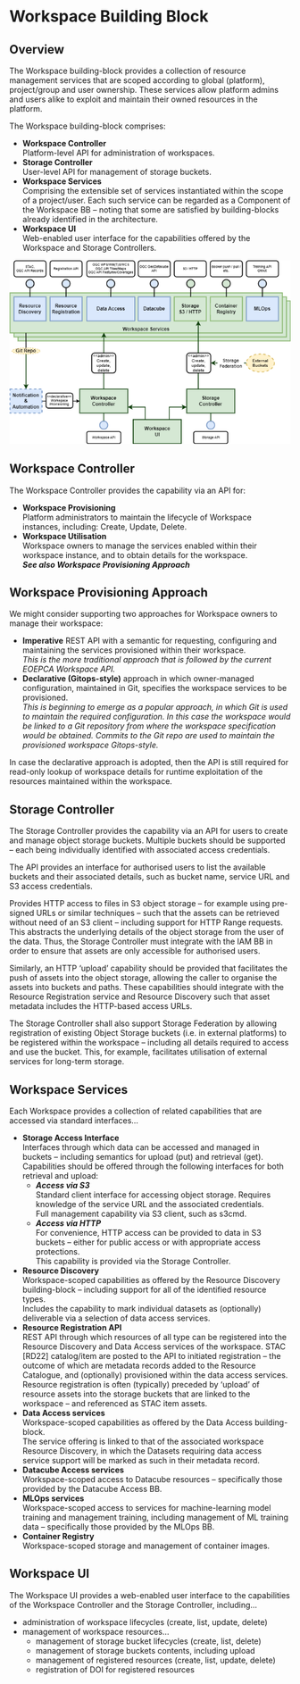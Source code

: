 # Workspace Building Block

## Overview

The Workspace building-block provides a collection of resource management services that are scoped according to global (platform), project/group and user ownership. These services allow platform admins and users alike to exploit and maintain their owned resources in the platform.

The Workspace building-block comprises:

*	**Workspace Controller**<br>
  Platform-level API for administration of workspaces.
*	**Storage Controller**<br>
  User-level API for management of storage buckets.
*	**Workspace Services**<br>
  Comprising the extensible set of services instantiated within the scope of a project/user. Each such service can be regarded as a Component of the Workspace BB – noting that some are satisfied by building-blocks already identified in the architecture.
*	**Workspace UI**<br>
  Web-enabled user interface for the capabilities offered by the Workspace and Storage Controllers.

![Workspace](./diagrams/workspace.drawio.png)

## Workspace Controller

The Workspace Controller provides the capability via an API for:

*	**Workspace Provisioning**<br>
  Platform administrators to maintain the lifecycle of Workspace instances, including: Create, Update, Delete.
*	**Workspace Utilisation**<br>
  Workspace owners to manage the services enabled within their workspace instance, and to obtain details for the workspace.<br>
  **_See also Workspace Provisioning Approach_**

## Workspace Provisioning Approach

We might consider supporting two approaches for Workspace owners to manage their workspace:

*	**Imperative** REST API with a semantic for requesting, configuring and maintaining the services provisioned within their workspace.<br>
  _This is the more traditional approach that is followed by the current EOEPCA Workspace API._
*	**Declarative (Gitops-style)** approach in which owner-managed configuration, maintained in Git, specifies the workspace services to be provisioned.<br>
  _This is beginning to emerge as a popular approach, in which Git is used to maintain the required configuration. In this case the workspace would be linked to a Git repository from where the workspace specification would be obtained. Commits to the Git repo are used to maintain the provisioned workspace Gitops-style._

In case the declarative approach is adopted, then the API is still required for read-only lookup of workspace details for runtime exploitation of the resources maintained within the workspace.

## Storage Controller

The Storage Controller provides the capability via an API for users to create and manage object storage buckets. Multiple buckets should be supported – each being individually identified with associated access credentials.

The API provides an interface for authorised users to list the available buckets and their associated details, such as bucket name, service URL and S3 access credentials.

Provides HTTP access to files in S3 object storage – for example using pre-signed URLs or similar techniques – such that the assets can be retrieved without need of an S3 client – including support for HTTP Range requests. This abstracts the underlying details of the object storage from the user of the data. Thus, the Storage Controller must integrate with the IAM BB in order to ensure that assets are only accessible for authorised users.

Similarly, an HTTP ‘upload’ capability should be provided that facilitates the push of assets into the object storage, allowing the caller to organise the assets into buckets and paths. These capabilities should integrate with the Resource Registration service and Resource Discovery such that asset metadata includes the HTTP-based access URLs.

The Storage Controller shall also support Storage Federation by allowing registration of existing Object Storage buckets (i.e. in external platforms) to be registered within the workspace – including all details required to access and use the bucket. This, for example, facilitates utilisation of external services for long-term storage.

## Workspace Services

Each Workspace provides a collection of related capabilities that are accessed via standard interfaces…

*	**Storage Access Interface**<br>
Interfaces through which data can be accessed and managed in buckets – including semantics for upload (put) and retrieval (get).<br>
Capabilities should be offered through the following interfaces for both retrieval and upload:
    *	**_Access via S3_**<br>
      Standard client interface for accessing object storage. Requires knowledge of the service URL and the associated credentials.<br>
      Full management capability via S3 client, such as s3cmd.
    *	**_Access via HTTP_**<br>
      For convenience, HTTP access can be provided to data in S3 buckets – either for public access or with appropriate access protections.<br>
      This capability is provided via the Storage Controller.
*	**Resource Discovery**<br>
  Workspace-scoped capabilities as offered by the Resource Discovery building-block – including support for all of the identified resource types.<br>
  Includes the capability to mark individual datasets as (optionally) deliverable via a selection of data access services.
*	**Resource Registration API**<br>
  REST API through which resources of all type can be registered into the Resource Discovery and Data Access services of the workspace. STAC [RD22] catalog/item are posted to the API to initiated registration – the outcome of which are metadata records added to the Resource Catalogue, and (optionally) provisioned within the data access services.<br>
  Resource registration is often (typically) preceded by ‘upload’ of resource assets into the storage buckets that are linked to the workspace – and referenced as STAC item assets.
*	**Data Access services**<br>
  Workspace-scoped capabilities as offered by the Data Access building-block.<br>
  The service offering is linked to that of the associated workspace Resource Discovery, in which the Datasets requiring data access service support will be marked as such in their metadata record.
*	**Datacube Access services**<br>
  Workspace-scoped access to Datacube resources – specifically those provided by the Datacube Access BB.
*	**MLOps services**<br>
  Workspace-scoped access to services for machine-learning model training and management training, including management of ML training data – specifically those provided by the MLOps BB.
*	**Container Registry**<br>
  Workspace-scoped storage and management of container images.

## Workspace UI

The Workspace UI provides a web-enabled user interface to the capabilities of the Workspace Controller and the Storage Controller, including…

*	administration of workspace lifecycles (create, list, update, delete)
*	management of workspace resources…
    *	management of storage bucket lifecycles (create, list, delete)
    *	management of storage buckets contents, including upload
    *	management of registered resources (create, list, update, delete)
    *	registration of DOI for registered resources
